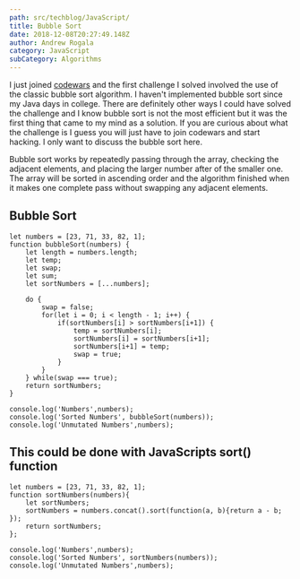 ```yaml
---
path: src/techblog/JavaScript/
title: Bubble Sort
date: 2018-12-08T20:27:49.148Z
author: Andrew Rogala
category: JavaScript
subCategory: Algorithms
---
```

I just joined [codewars](https://www.codewars.com/) and the first challenge I solved involved the use of the classic bubble sort algorithm. I haven't implemented bubble sort since my Java days in college. There are definitely other ways I could have solved the challenge and I know bubble sort is not the most efficient but it was the first thing that came to my mind as a solution. If you are curious about what the challenge is I guess you will just have to join codewars and start hacking. I only want to discuss the bubble sort here. 

Bubble sort works by repeatedly passing through the array, checking the adjacent elements, and placing the larger number after of the smaller one. The array will be sorted in ascending order and the algorithm finished when it makes one complete pass without swapping any adjacent elements. 

## Bubble Sort
```js{numberLines: true}
let numbers = [23, 71, 33, 82, 1];
function bubbleSort(numbers) {
	let length = numbers.length;
	let temp;
	let swap;
	let sum;
	let sortNumbers = [...numbers];

	do {
		swap = false;
		for(let i = 0; i < length - 1; i++) {
			if(sortNumbers[i] > sortNumbers[i+1]) {
				temp = sortNumbers[i];
				sortNumbers[i] = sortNumbers[i+1];
				sortNumbers[i+1] = temp;
				swap = true;
			}
		}
	} while(swap === true);
	return sortNumbers;
}

console.log('Numbers',numbers);
console.log('Sorted Numbers', bubbleSort(numbers));
console.log('Unmutated Numbers',numbers);

```
## This could be done with JavaScripts sort() function
```js{numberLines: true}
let numbers = [23, 71, 33, 82, 1];
function sortNumbers(numbers){
	let sortNumbers;
	sortNumbers = numbers.concat().sort(function(a, b){return a - b; });
	return sortNumbers;
};

console.log('Numbers',numbers);
console.log('Sorted Numbers', sortNumbers(numbers));
console.log('Unmutated Numbers',numbers);
```
